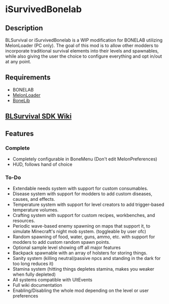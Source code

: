 # iSurvivedBonelab
## Description
BLSurvival or iSurvivedBonelab is a WIP modification for BONELAB utilizing MelonLoader (PC only). The goal of this mod is to allow other modders to incorporate traditional survival elements into their levels and spawnables, while also giving the user the choice to configure everything and opt in/out at any point.  

## Requirements
- BONELAB
- [MelonLoader](https://melonwiki.xyz/)
- [BoneLib](https://bonelab.thunderstore.io/package/gnonme/BoneLib/)

## [BLSurvival SDK Wiki](https://github.com/TheUltimateNuke/iSurvivedBonelab/wiki)

## Features
### Complete
- Completely configurable in BoneMenu (Don't edit MelonPreferences)
- HUD, follows hand of choice

### To-Do
- Extendable needs system with support for custom consumables.
- Disease system with support for modders to add custom diseases, causes, and effects.
- Temperature system with support for level creators to add trigger-based temperature volumes.
- Crafting system with support for custom recipes, workbenches, and resources.
- Periodic wave-based enemy spawning on maps that support it, to simulate Minecraft's night mob system. (toggleable by user ofc)
- Random spawning of food, water, guns, ammo, etc. with support for modders to add custom random spawn points.
- Optional sample level showing off all major features
- Backpack spawnable with an array of holsters for storing things.
- Sanity system (killing neutral/passive npcs and standing in the dark for too long reduces it)
- Stamina system (hitting things depletes stamina, makes you weaker when fully depleted)
- All systems compatible with UltEvents
- Full wiki documentation
- Enabling/Disabling the whole mod depending on the level or user preferences
